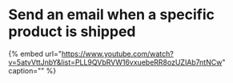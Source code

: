 # Send an email when a specific product is shipped

{% embed url="https://www.youtube.com/watch?v=5atvVttJnbY&list=PLL9QVbRVW16vxuebeRR8ozUZIAb7ntNCw" caption="" %}

